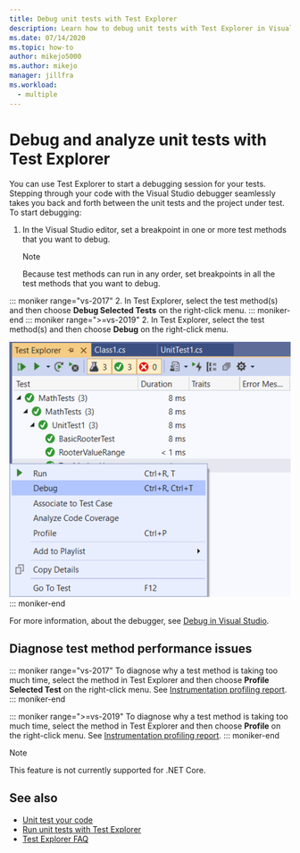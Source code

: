 ```yaml
---
title: Debug unit tests with Test Explorer
description: Learn how to debug unit tests with Test Explorer in Visual Studio.
ms.date: 07/14/2020
ms.topic: how-to
author: mikejo5000
ms.author: mikejo
manager: jillfra
ms.workload:
  - multiple
---
```

# Debug and analyze unit tests with Test Explorer

You can use Test Explorer to start a debugging session for your tests. Stepping through your code with the Visual Studio debugger seamlessly takes you back and forth between the unit tests and the project under test. To start debugging:

1. In the Visual Studio editor, set a breakpoint in one or more test methods that you want to debug.

    > [!NOTE]
    > Because test methods can run in any order, set breakpoints in all the test methods that you want to debug.

::: moniker range="vs-2017"
2. In Test Explorer, select the test method(s) and then choose **Debug Selected Tests** on the right-click menu.
::: moniker-end
::: moniker range=">=vs-2019"
2. In Test Explorer, select the test method(s) and then choose **Debug** on the right-click menu.

   ![Test execution details](../test/media/vs-2019/test-explorer-debug.png)
::: moniker-end

   For more information, about the debugger, see [Debug in Visual Studio](../debugger/debugger-feature-tour.md).

## Diagnose test method performance issues

::: moniker range="vs-2017"
To diagnose why a test method is taking too much time, select the method in Test Explorer and then choose **Profile Selected Test** on the right-click menu. See [Instrumentation profiling report](../profiling/understanding-instrumentation-data-values.md?view=vs-2017&preserve-view=true).
::: moniker-end

::: moniker range=">=vs-2019"
To diagnose why a test method is taking too much time, select the method in Test Explorer and then choose **Profile** on the right-click menu. See [Instrumentation profiling report](../profiling/understanding-instrumentation-data-values.md?view=vs-2017&preserve-view=true).
::: moniker-end

> [!NOTE]
> This feature is not currently supported for .NET Core.

## See also

- [Unit test your code](../test/unit-test-your-code.md)
- [Run unit tests with Test Explorer](../test/run-unit-tests-with-test-explorer.md)
- [Test Explorer FAQ](test-explorer-faq.md)
